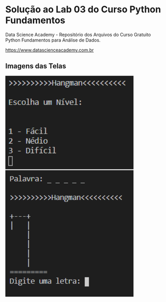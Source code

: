 # Solução ao Lab 03 do Curso Python Fundamentos

Data Science Academy - Repositório dos Arquivos do Curso Gratuito Python Fundamentos para Análise de Dados.

https://www.datascienceacademy.com.br

## Imagens das Telas

<p float="left">
  <img src="imagens/tela1.PNG" width="400" />
  &#32;
  <img src="imagens/tela2.PNG" width="400" /> 
</p>
